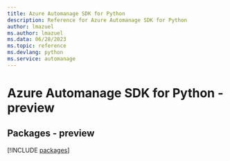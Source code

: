 ```yaml
---
title: Azure Automanage SDK for Python
description: Reference for Azure Automanage SDK for Python
author: lmazuel
ms.author: lmazuel
ms.data: 06/28/2023
ms.topic: reference
ms.devlang: python
ms.service: automanage
---
```

# Azure Automanage SDK for Python - preview
## Packages - preview
[!INCLUDE [packages](automanage-index.md)]